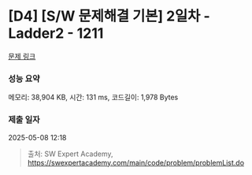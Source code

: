 # [D4] [S/W 문제해결 기본] 2일차 - Ladder2 - 1211 

[문제 링크](https://swexpertacademy.com/main/code/problem/problemDetail.do?contestProbId=AV14BgD6AEECFAYh) 

### 성능 요약

메모리: 38,904 KB, 시간: 131 ms, 코드길이: 1,978 Bytes

### 제출 일자

2025-05-08 12:18



> 출처: SW Expert Academy, https://swexpertacademy.com/main/code/problem/problemList.do